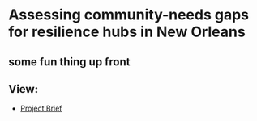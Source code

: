 # Assessing community-needs gaps for resilience hubs in New Orleans

## some fun thing up front

## View:
- [Project Brief](https://andrewatkinsonbernd.github.io/FinalProjectSite/projectbrief)
